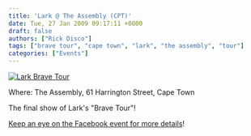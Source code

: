 ```yaml
---
title: 'Lark @ The Assembly (CPT)'
date: Tue, 27 Jan 2009 09:17:11 +0000
draft: false
authors: ["Rick Disco"]
tags: ["brave tour", "cape town", "lark", "the assembly", "tour"]
categories: ["Events"]
---
```


[![Lark Brave Tour](/wp-content/uploads/2009/01/lark-brave-tour-sml.jpg "Lark Brave Tour")](/wp-content/uploads/2009/01/lark-brave-tour-sml.jpg)

Where: The Assembly, 61 Harrington Street, Cape Town

The final show of Lark's "Brave Tour"!

[Keep an eye on the Facebook event for more details](http://www.facebook.com/event.php?eid=71051604072 "Facebook Event")!

